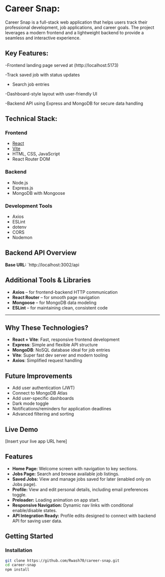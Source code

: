 # Career Snap:

Career Snap is a full-stack web application that helps users track their professional development, job applications, and career goals. The project leverages a modern frontend and a lightweight backend to provide a seamless and interactive experience.

## Key Features:

-Frontend landing page served at (http://localhost:5173)

-Track saved job with status updates

- Search job entries

-Dashboard-style layout with user-friendly UI

-Backend API using Express and MongoDB for secure data handling

## Technical Stack:

### Frontend

- [React](https://reactjs.org/)
- [Vite](https://vitejs.dev/)
- HTML, CSS, JavaScript
- React Router DOM

### Backend

- Node.js
- Express.js
- MongoDB with Mongoose

### Development Tools

- Axios
- ESLint
- dotenv
- CORS
- Nodemon

## Backend API Overview

**Base URL:** `http://localhost:3002/api

## Additional Tools & Libraries

- **Axios** – for frontend-backend HTTP communication
- **React Router** – for smooth page navigation
- **Mongoose** – for MongoDB data modeling
- **ESLint** – for maintaining clean, consistent code

---

## Why These Technologies?

- **React + Vite**: Fast, responsive frontend development
- **Express**: Simple and flexible API structure
- **MongoDB**: NoSQL database ideal for job entries
- **Vite**: Super fast dev server and modern tooling
- **Axios**: Simplified request handling

## Future Improvements

- Add user authentication (JWT)
- Connect to MongoDB Atlas
- Add user-specific dashboards
- Dark mode toggle
- Notifications/reminders for application deadlines
- Advanced filtering and sorting

## Live Demo

[Insert your live app URL here]

## Features

- **Home Page:** Welcome screen with navigation to key sections.
- **Jobs Page:** Search and browse available job listings.
- **Saved Jobs:** View and manage jobs saved for later (enabled only on Jobs page).
- **Profile:** View and edit personal details, including email preferences toggle.
- **Preloader:** Loading animation on app start.
- **Responsive Navigation:** Dynamic nav links with conditional enable/disable states.
- **API Integration Ready:** Profile edits designed to connect with backend API for saving user data.

## Getting Started

### Installation

```bash
git clone https://github.com/Rwash70/career-snap.git
cd career-snap
npm install
```
